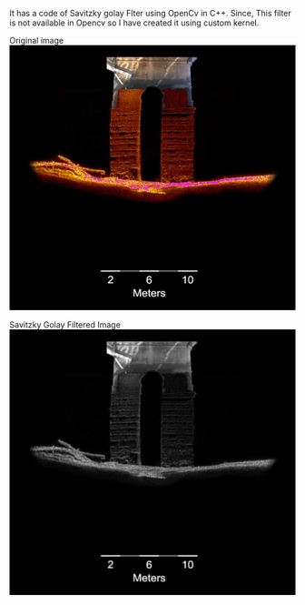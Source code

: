It has a code of Savitzky golay Flter using OpenCv in C++. Since, 
This filter is not available in Opencv so I have created it using custom kernel.

Original image
![Alt text](orig.jpeg)

Savitzky Golay Filtered Image
![Alt text](Savitzky.jpeg)
